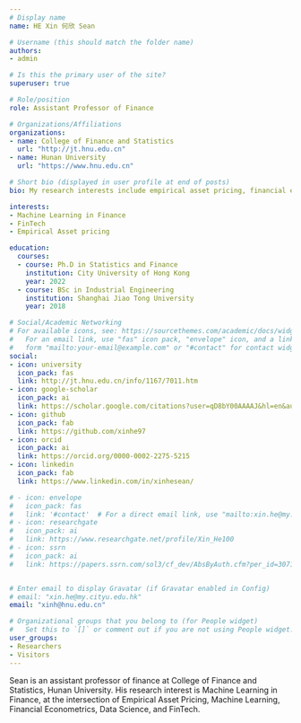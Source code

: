 ```yaml
---
# Display name
name: HE Xin 何欣 Sean

# Username (this should match the folder name)
authors:
- admin

# Is this the primary user of the site?
superuser: true

# Role/position
role: Assistant Professor of Finance

# Organizations/Affiliations
organizations:
- name: College of Finance and Statistics
  url: "http://jt.hnu.edu.cn"
- name: Hunan University
  url: "https://www.hnu.edu.cn"

# Short bio (displayed in user profile at end of posts)
bio: My research interests include empirical asset pricing, financial econometrics and machine learning.

interests:
- Machine Learning in Finance
- FinTech
- Empirical Asset pricing

education:
  courses:
  - course: Ph.D in Statistics and Finance
    institution: City University of Hong Kong
    year: 2022
  - course: BSc in Industrial Engineering
    institution: Shanghai Jiao Tong University
    year: 2018

# Social/Academic Networking
# For available icons, see: https://sourcethemes.com/academic/docs/widgets/#icons
#   For an email link, use "fas" icon pack, "envelope" icon, and a link in the
#   form "mailto:your-email@example.com" or "#contact" for contact widget.
social:
- icon: university
  icon_pack: fas
  link: http://jt.hnu.edu.cn/info/1167/7011.htm
- icon: google-scholar
  icon_pack: ai
  link: https://scholar.google.com/citations?user=qD8bY00AAAAJ&hl=en&authuser=2
- icon: github
  icon_pack: fab
  link: https://github.com/xinhe97
- icon: orcid
  icon_pack: ai
  link: https://orcid.org/0000-0002-2275-5215
- icon: linkedin
  icon_pack: fab
  link: https://www.linkedin.com/in/xinhesean/

# - icon: envelope
#   icon_pack: fas
#   link: '#contact'  # For a direct email link, use "mailto:xin.he@my.cityu.edu.hk".
# - icon: researchgate
#   icon_pack: ai
#   link: https://www.researchgate.net/profile/Xin_He100
# - icon: ssrn
#   icon_pack: ai
#   link: https://papers.ssrn.com/sol3/cf_dev/AbsByAuth.cfm?per_id=3071233


# Enter email to display Gravatar (if Gravatar enabled in Config)
# email: "xin.he@my.cityu.edu.hk"
email: "xinh@hnu.edu.cn"

# Organizational groups that you belong to (for People widget)
#   Set this to `[]` or comment out if you are not using People widget.  
user_groups:
- Researchers
- Visitors
---
```


Sean is an assistant professor of finance at College of Finance and Statistics, Hunan University.
His research interest is Machine Learning in Finance, at the intersection of Empirical Asset Pricing, Machine Learning, Financial Econometrics, Data Science, and FinTech.
